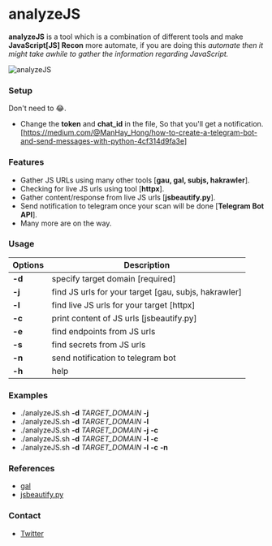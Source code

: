 # analyzeJS

**analyzeJS** is a tool which is a combination of different tools and make **JavaScript[JS] Recon** more automate, if you are doing this _automate then it might take awhile to gather the information regarding JavaScript._

![analyzeJS](https://github.com/YashGoti/analyzeJS/blob/master/logo.svg)

### Setup
Don't need to 😂.
* Change the **token** and  **chat_id** in the file, So that you'll get a notification. [https://medium.com/@ManHay_Hong/how-to-create-a-telegram-bot-and-send-messages-with-python-4cf314d9fa3e]

### Features
* Gather JS URLs using many other tools [**gau, gal, subjs, hakrawler**].
* Checking for live JS urls using tool [**httpx**].
* Gather content/response from live JS urls [**jsbeautify.py**].
* Send notification to telegram once your scan will be done [**Telegram Bot API**].
* Many more are on the way.

### Usage
|**Options**|**Description**|
|---|---|
|**-d**|specify target domain [required]|
|**-j**|find JS urls for your target [gau, subjs, hakrawler]|
|**-l**|find live JS urls for your target [httpx]|
|**-c**|print content of JS urls [jsbeautify.py]|
|**-e**|find endpoints from JS urls|
|**-s**|find secrets from JS urls|
|**-n**|send notification to telegram bot|
|**-h**|help|

### Examples
* ./analyzeJS.sh **-d** _TARGET_DOMAIN_ **-j**
* ./analyzeJS.sh **-d** _TARGET_DOMAIN_ **-l**
* ./analyzeJS.sh **-d** _TARGET_DOMAIN_ **-j** **-c**
* ./analyzeJS.sh **-d** _TARGET_DOMAIN_ **-l** **-c**
* ./analyzeJS.sh **-d** _TARGET_DOMAIN_ **-l** **-c** **-n**

### References 
* [gal](https://github.com/YashGoti/gal)
* [jsbeautify.py](https://github.com/YashGoti/Hacks/blob/master/jsbeautify.py)

### Contact
* [Twitter](https://twitter.com/_YashGoti_)
